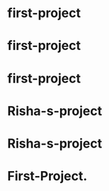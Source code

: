 # first-project
# first-project
# first-project
# Risha-s-project
# Risha-s-project
# First-Project.
